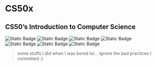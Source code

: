 # **CS50x**

## CS50’s Introduction to Computer Science

![Static Badge](https://img.shields.io/badge/Python-246BCE)
![Static Badge](https://img.shields.io/badge/JS-f4d03f )
![Static Badge](https://img.shields.io/badge/HTML-34495e)
![Static Badge](https://img.shields.io/badge/CSS-1a5276)
![Static Badge](https://img.shields.io/badge/frameWork-Flask-246BCE)
![Static Badge](https://img.shields.io/badge/SQL-2ecc71 )
![Static Badge](https://img.shields.io/badge/C-8e44ad)

>some stuffs I did when I was bored lol...
>Ignore the bad practices I committed :)

